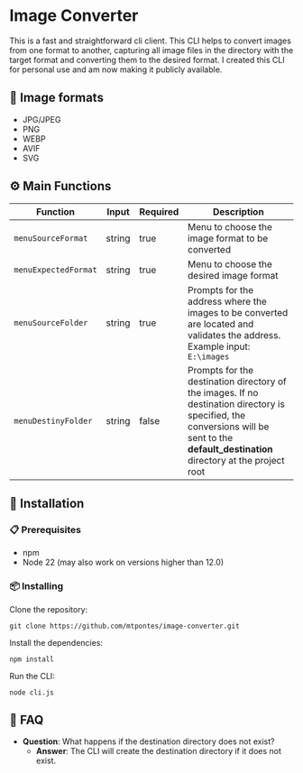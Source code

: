 # Image Converter

This is a fast and straightforward cli client. This CLI helps to convert images from one format to another, capturing all image files in the directory with the target format and converting them to the desired format. I created this CLI for personal use and am now making it publicly available.

## 🔎 Image formats

- JPG/JPEG
- PNG
- WEBP
- AVIF
- SVG

## ⚙️ Main Functions

| Function              | Input  | Required | Description                                                                          |
|-----------------------|--------|----------|--------------------------------------------------------------------------------------|
| `menuSourceFormat`    | string | true     | Menu to choose the image format to be converted                                      |
| `menuExpectedFormat`  | string | true     | Menu to choose the desired image format                                              |
| `menuSourceFolder`    | string | true     | Prompts for the address where the images to be converted are located and validates the address. Example input: `E:\images` |
| `menuDestinyFolder`   | string | false    | Prompts for the destination directory of the images. If no destination directory is specified, the conversions will be sent to the **default_destination** directory at the project root |

## 🚀 Installation

### 📋 Prerequisites

- npm
- Node 22 (may also work on versions higher than 12.0)

### 📦 Installing
Clone the repository:

    git clone https://github.com/mtpontes/image-converter.git

Install the dependencies:

    npm install

Run the CLI:

    node cli.js

## 🤔  FAQ

- **Question**: What happens if the destination directory does not exist?
    - **Answer**: The CLI will create the destination directory if it does not exist.
